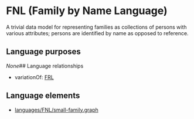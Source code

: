 # FNL (Family by Name Language)
A trivial data model for representing families as collections of persons with various attributes; persons are identified by name as opposed to reference.
## Language purposes
_None_## Language relationships
* variationOf: [FRL](languages/frl.html)
## Language elements
* [languages/FNL/small-family.graph](../../languages/FNL/small-family.graph)
